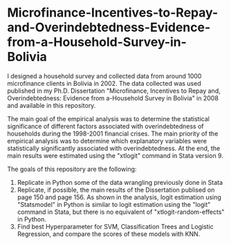 # Microfinance-Incentives-to-Repay-and-Overindebtedness-Evidence-from-a-Household-Survey-in-Bolivia

I designed a household survey and collected data from around 1000 microfinance clients in Bolivia in 2002.
The data collected was used published in my Ph.D. Dissertation "Microfinance, Incentives to Repay and, Overindebtedness: Evidence from a-Household Survey in Bolivia" in 2008 and available in this repository.

The main goal of the empirical analysis was to determine the statistical significance of different factors associated with overindebtedness of households during the 1998-2001 financial crises. The main priority of the empirical analysis was to determine which explanatory variables were statistically significantly associated with overindebtedness.  At the end, the main results were estimated using the "xtlogit" command in Stata version 9.

The goals of this repository are the following:
1) Replicate in Python some of the data wrangling previously done in Stata
2) Replicate, if possible, the main results of the Dissertation publised on page 150 and page 156.  As shown in the analysis, logit estimation using "Statsmodel" in Python is similar to logit estimation using the "logit" command in Stata, but there is no equivalent of "xtlogit-random-effects" in Python.
3) Find best Hyperparameter for SVM, Classification Trees and Logistic Regression, and compare the scores of these models with KNN.
